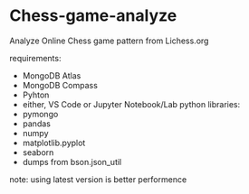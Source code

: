 # Chess-game-analyze
Analyze Online Chess game pattern from Lichess.org

requirements:
- MongoDB Atlas
- MongoDB Compass
- Pyhton
- either, VS Code or Jupyter Notebook/Lab
python libraries:
- pymongo
- pandas
- numpy
- matplotlib.pyplot
- seaborn
- dumps from bson.json_util

note: using latest version is better performence
